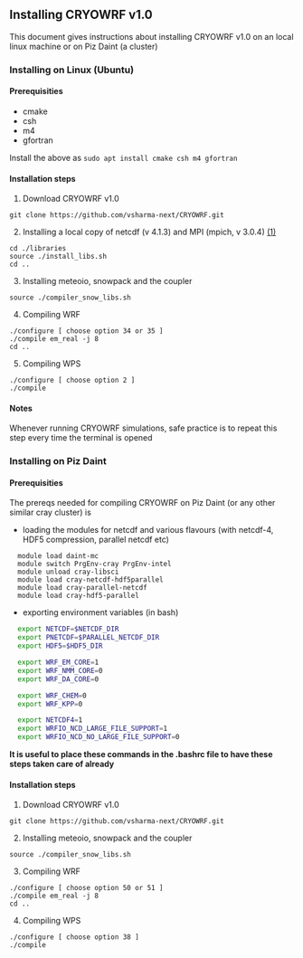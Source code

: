 ## Installing CRYOWRF v1.0

This document gives instructions about installing CRYOWRF v1.0 on an local linux machine or on Piz Daint (a cluster) 



### Installing on Linux (Ubuntu)

#### Prerequisities 

* cmake
* csh
* m4
* gfortran

Install the above as ``` sudo apt install cmake csh m4 gfortran ```

#### Installation steps

1. Download CRYOWRF v1.0

```
git clone https://github.com/vsharma-next/CRYOWRF.git
```

2. Installing a local copy of netcdf (v 4.1.3) and MPI (mpich, v 3.0.4) [(1)](#notes)
```
cd ./libraries
source ./install_libs.sh 
cd ..
```

3. Installing meteoio, snowpack and the coupler
```
source ./compiler_snow_libs.sh
```

4. Compiling WRF
```
./configure [ choose option 34 or 35 ]
./compile em_real -j 8
cd ..
```

5. Compiling WPS
  
```
./configure [ choose option 2 ]
./compile
```

#### Notes
Whenever running CRYOWRF simulations, safe practice is to repeat this step every time the terminal is opened




### Installing on Piz Daint 

#### Prerequisities 
The prereqs needed for compiling CRYOWRF on Piz Daint (or any other similar cray cluster) is 
* loading the modules for netcdf and various flavours (with netcdf-4, HDF5 compression, parallel netcdf etc) 
```
  module load daint-mc
  module switch PrgEnv-cray PrgEnv-intel
  module unload cray-libsci
  module load cray-netcdf-hdf5parallel
  module load cray-parallel-netcdf
  module load cray-hdf5-parallel
```
* exporting environment variables (in bash) 
```bash
  export NETCDF=$NETCDF_DIR
  export PNETCDF=$PARALLEL_NETCDF_DIR
  export HDF5=$HDF5_DIR

  export WRF_EM_CORE=1
  export WRF_NMM_CORE=0
  export WRF_DA_CORE=0

  export WRF_CHEM=0
  export WRF_KPP=0

  export NETCDF4=1
  export WRFIO_NCD_LARGE_FILE_SUPPORT=1
  export WRFIO_NCD_NO_LARGE_FILE_SUPPORT=0
```

**It is useful to place these commands in the .bashrc file to have these steps taken care of already**

#### Installation steps

1. Download CRYOWRF v1.0

```
git clone https://github.com/vsharma-next/CRYOWRF.git
```

2. Installing meteoio, snowpack and the coupler
```
source ./compiler_snow_libs.sh
```

3. Compiling WRF
```
./configure [ choose option 50 or 51 ]
./compile em_real -j 8
cd ..
```

4. Compiling WPS
  
```
./configure [ choose option 38 ]
./compile
```

